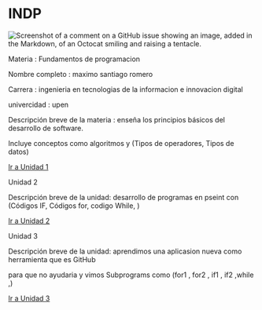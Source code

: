 # INDP
![Screenshot of a comment on a GitHub issue showing an image, added in the Markdown, of an Octocat smiling and raising a tentacle.](https://www.programaenlinea.net/wp-content/uploads/2020/07/programacion-tecgurus.net-2.jpg)


Materia : Fundamentos de programacion

Nombre completo : maximo santiago romero

Carrera : ingenieria en tecnologias de la informacion e innovacion digital
 
univercidad : upen

Descripción breve de la materia : enseña los principios básicos del desarrollo de software. 

Incluye conceptos como algoritmos y (Tipos de operadores, Tipos de datos)

[Ir a Unidad 1](https://github.com/MRsantiago701/INDP/tree/main/U1)

Unidad 2

Descripción breve de la unidad: desarrollo de programas en pseint con (Códigos IF, Códigos for, codigo While, )


[Ir a Unidad 2](https://github.com/MRsantiago701/INDP/tree/main/U2)

Unidad 3

Descripción breve de la unidad: aprendimos una aplicasion nueva como herramienta que es GitHub 

para que no ayudaria y vimos Subprograms como (for1 , for2 , if1 , if2 ,while ,)

[Ir a Unidad 3](https://github.com/MRsantiago701/INDP/tree/main/u3)
